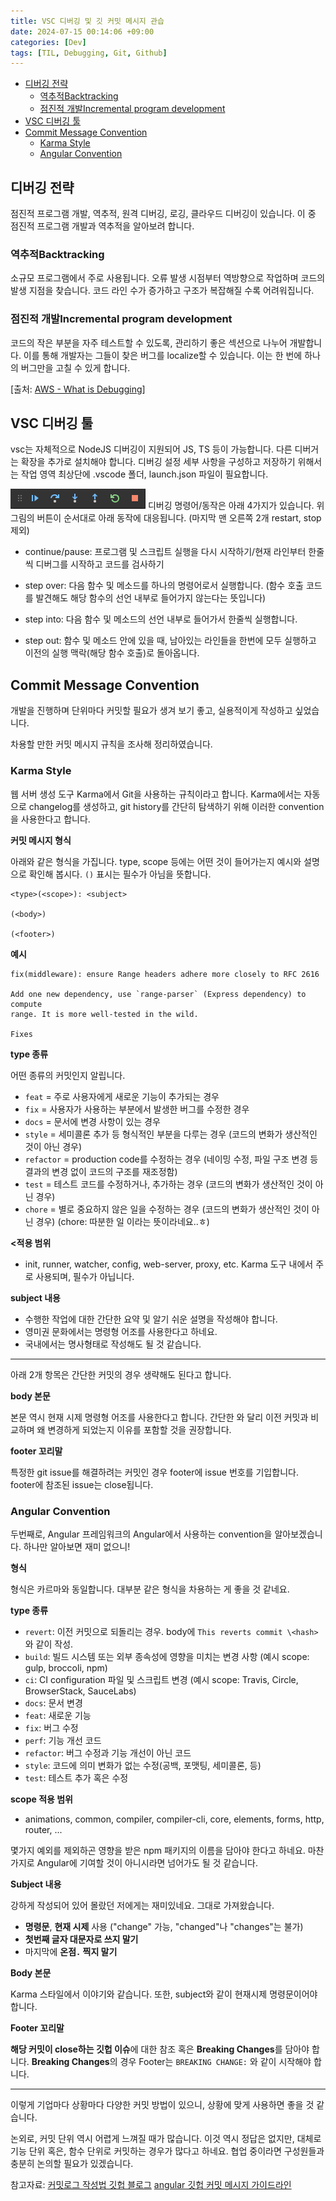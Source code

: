 ```yaml
---
title: VSC 디버깅 및 깃 커밋 메시지 관습
date: 2024-07-15 00:14:06 +09:00
categories: [Dev]
tags: [TIL, Debugging, Git, Github]
---
```


<!-- @import "[TOC]" {cmd="toc" depthFrom=1 depthTo=6 orderedList=false} -->

<!-- code_chunk_output -->

- [디버깅 전략](#디버깅-전략)
  - [역추적Backtracking](#역추적backtracking)
  - [점진적 개발Incremental program development](#점진적-개발incremental-program-development)
- [VSC 디버깅 툴](#vsc-디버깅-툴)
- [Commit Message Convention](#a-namecommitmessageconventionacommit-message-convention)
  - [Karma Style](#a-namekarmastyleakarma-style)
  - [Angular Convention](#a-nameangularconventionaangular-convention)

<!-- /code_chunk_output -->

## 디버깅 전략

점진적 프로그램 개발, 역추적, 원격 디버깅, 로깅, 클라우드 디버깅이 있습니다. 이 중 점진적 프로그램 개발과 역추적을 알아보려 합니다.

### 역추적Backtracking

소규모 프로그램에서 주로 사용됩니다. 오류 발생 시점부터 역방향으로 작업하며 코드의 발생 지점을 찾습니다. 코드 라인 수가 증가하고 구조가 복잡해질 수록 어려워집니다.

### 점진적 개발Incremental program development

코드의 작은 부분을 자주 테스트할 수 있도록, 관리하기 좋은 섹션으로 나누어 개발합니다. 이를 통해 개발자는 그들이 찾은 버그를 localize할 수 있습니다. 이는 한 번에 하나의 버그만을 고칠 수 있게 합니다.

[출처: [AWS - What is Debugging](https://aws.amazon.com/what-is/debugging/?nc1=h_ls)]

## VSC 디버깅 툴

vsc는 자체적으로 NodeJS 디버깅이 지원되어 JS, TS 등이 가능합니다. 다른 디버거는 확장을 추가로 설치해야 합니다. 디버깅 설정 세부 사항을 구성하고 저장하기 위해서는 작업 영역 최상단에 .vscode 폴더, launch.json 파일이 필요합니다.

![alt text](image.png)
디버깅 명령어/동작은 아래 4가지가 있습니다. 위 그림의 버튼이 순서대로 아래 동작에 대응됩니다. (마지막 맨 오른쪽 2개 restart, stop 제외)

- continue/pause: 프로그램 및 스크립트 실행을 다시 시작하기/현재 라인부터 한줄씩 디버그를 시작하고 코드를 검사하기
- step over: 다음 함수 및 메소드를 하나의 명령어로서 실행합니다. (함수 호출 코드를 발견해도 해당 함수의 선언 내부로 들어가지 않는다는 뜻입니다)

- step into: 다음 함수 및 메소드의 선언 내부로 들어가서 한줄씩 실행합니다.

- step out: 함수 및 메소드 안에 있을 때, 남아있는 라인들을 한번에 모두 실행하고 이전의 실행 맥락(해당 함수 호출)로 돌아옵니다.

## <a name='CommitMessageConvention'></a>Commit Message Convention

개발을 진행하며 단위마다 커밋할 필요가 생겨 보기 좋고, 실용적이게 작성하고 싶었습니다.

차용할 만한 커밋 메시지 규칙을 조사해 정리하였습니다.

### <a name='KarmaStyle'></a>Karma Style

웹 서버 생성 도구 Karma에서 Git을 사용하는 규칙이라고 합니다. Karma에서는 자동으로 changelog를 생성하고, git history를 간단히 탐색하기 위해 이러한 convention을 사용한다고 합니다.

**<a name=''></a>커밋 메시지 형식**

아래와 같은 형식을 가집니다. type, scope 등에는 어떤 것이 들어가는지 예시와 설명으로 확인해 봅시다. `()` 표시는 필수가 아님을 뜻합니다.

```
<type>(<scope>): <subject>

(<body>)

(<footer>)

```

**<a name='-1'></a>예시**

```
fix(middleware): ensure Range headers adhere more closely to RFC 2616

Add one new dependency, use `range-parser` (Express dependency) to compute
range. It is more well-tested in the wild.

Fixes
```

**<a name='type'></a>type 종류**

어떤 종류의 커밋인지 알립니다.

- `feat` = 주로 사용자에게 새로운 기능이 추가되는 경우
- `fix` = 사용자가 사용하는 부분에서 발생한 버그를 수정한 경우
- `docs` = 문서에 변경 사항이 있는 경우
- `style` = 세미콜론 추가 등 형식적인 부분을 다루는 경우 (코드의 변화가 생산적인 것이 아닌 경우)
- `refactor` = production code를 수정하는 경우 (네이밍 수정, 파일 구조 변경 등 결과의 변경 없이 코드의 구조를 재조정함)
- `test` = 테스트 코드를 수정하거나, 추가하는 경우 (코드의 변화가 생산적인 것이 아닌 경우)
- `chore` = 별로 중요하지 않은 일을 수정하는 경우 (코드의 변화가 생산적인 것이 아닌 경우) (chore: 따분한 일 이라는 뜻이라네요..ㅎ)

**<a name='-1'></a><적용 범위**

- init, runner, watcher, config, web-server, proxy, etc.
  Karma 도구 내에서 주로 사용되며, 필수가 아닙니다.

**<a name='subject'></a>subject 내용**

- 수행한 작업에 대한 간단한 요약 및 알기 쉬운 설명을 작성해야 합니다.
- 영미권 문화에서는 명령형 어조를 사용한다고 하네요.
- 국내에서는 명사형태로 작성해도 될 것 같습니다.

---

아래 2개 항목은 간단한 커밋의 경우 생략해도 된다고 합니다.

**<a name='body'></a>body 본문**

본문 역시 현재 시제 명령형 어조를 사용한다고 합니다.
간단한 <subject>와 달리 이전 커밋과 비교하며 왜 변경하게 되었는지 이유를 포함할 것을 권장합니다.

**<a name='footer'></a>footer 꼬리말**

특정한 git issue를 해결하려는 커밋인 경우 footer에 issue 번호를 기입합니다.
footer에 참조된 issue는 close됩니다.

### <a name='AngularConvention'></a>Angular Convention

두번째로, Angular 프레임워크의 Angular에서 사용하는 convention을 알아보겠습니다. 하나만 알아보면 재미 없으니!

**<a name='-1'></a>형식**

형식은 카르마와 동일합니다. 대부분 같은 형식을 차용하는 게 좋을 것 같네요.

**<a name='type-1'></a>type 종류**

- `revert`: 이전 커밋으로 되돌리는 경우. body에 `This reverts commit \<hash>`와 같이 작성.
- `build`: 빌드 시스템 또는 외부 종속성에 영향을 미치는 변경 사항 (예시 scope: gulp, broccoli, npm)
- `ci`: CI configuration 파일 및 스크립트 변경 (예시 scope: Travis, Circle, BrowserStack, SauceLabs)
- `docs`: 문서 변경
- `feat`: 새로운 기능
- `fix`: 버그 수정
- `perf`: 기능 개선 코드
- `refactor`: 버그 수정과 기능 개선이 아닌 코드
- `style`: 코드에 의미 변화가 없는 수정(공백, 포맷팅, 세미콜론, 등)
- `test`: 테스트 추가 혹은 수정

**<a name='scope'></a>scope 적용 범위**

- animations, common, compiler, compiler-cli, core, elements, forms, http, router, ...

몇가지 예외를 제외하곤 영향을 받은 npm 패키지의 이름을 담아야 한다고 하네요. 마찬가지로 Angular에 기여할 것이 아니시라면 넘어가도 될 것 같습니다.

**<a name='Subject'></a>Subject 내용**

강하게 작성되어 있어 몰랐던 저에게는 재미있네요. 그대로 가져왔습니다.

- **명령문**, **현재 시제** 사용 ("change" 가능, "changed"나 "changes"는 불가)
- **첫번째 글자 대문자로 쓰지 말기**
- 마지막에 **온점`.` 찍지 말기**

**<a name='Body'></a>Body 본문**

Karma 스타일에서 이야기와 같습니다. 또한, subject와 같이 현재시제 명령문이어야 합니다.

**<a name='Footer'></a>Footer 꼬리말**

**해당 커밋이 close하는 깃헙 이슈**에 대한 참조 혹은 **Breaking Changes**를 담아야 합니다. **Breaking Changes**의 경우 Footer는 `BREAKING CHANGE:` 와 같이 시작해야 합니다.

---

이렇게 기업마다 상황마다 다양한 커밋 방법이 있으니, 상황에 맞게 사용하면 좋을 것 같습니다.

논외로, 커밋 단위 역시 어렵게 느껴질 때가 많습니다. 이것 역시 정답은 없지만, 대체로 기능 단위 혹은, 함수 단위로 커밋하는 경우가 많다고 하네요. 협업 중이라면 구성원들과 충분히 논의할 필요가 있겠습니다.

참고자료:
[커밋로그 작성법 깃헙 블로그](https://jryoun1.github.io/git/gitCommitLog/)
[angular 깃헙 커밋 메시지 가이드라인](https://github.com/angular/angular/blob/22b96b9/CONTRIBUTING.md#-commit-message-guidelines)
